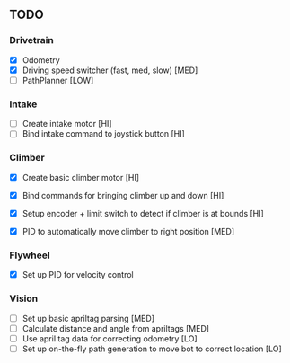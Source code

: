 ## TODO

### Drivetrain
 - [x] Odometry
 - [x] Driving speed switcher (fast, med, slow) [MED]
 - [ ] PathPlanner [LOW]

### Intake
 - [ ] Create intake motor [HI]
 - [ ] Bind intake command to joystick button [HI]

### Climber
 - [x] Create basic climber motor [HI]
 - [x] Bind commands for bringing climber up and down [HI]
 - [x] Setup encoder + limit switch to detect if climber is at bounds [HI]
 - [x] PID to automatically move climber to right position [MED]


### Flywheel
 - [x] Set up PID for velocity control  


### Vision
 - [ ] Set up basic apriltag parsing [MED]
 - [ ] Calculate distance and angle from apriltags [MED]
 - [ ] Use april tag data for correcting odometry [LO]
 - [ ] Set up on-the-fly path generation to move bot to correct location [LO]
